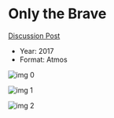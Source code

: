 # Only the Brave

[Discussion Post](https://www.avsforum.com/threads/bass-eq-for-filtered-movies.2995212/post-56955794)

* Year: 2017
* Format: Atmos

![img 0](https://i.imgur.com/ghCSxzb.jpg)

![img 1](https://i.imgur.com/v54F4Qk.jpg)

![img 2](https://i.imgur.com/8JghmsH.jpg)

